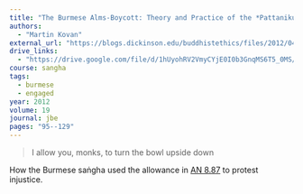 ```yaml
---
title: "The Burmese Alms-Boycott: Theory and Practice of the *Pattanikujjana* in Buddhist Non-Violent Resistance"
authors:
  - "Martin Kovan"
external_url: "https://blogs.dickinson.edu/buddhistethics/files/2012/04/Kovan-Burmese-Alms-Boycott.pdf"
drive_links:
  - "https://drive.google.com/file/d/1hUyohRV2VmyCYjE0I0b3GnqMS6T5_0MS/view?usp=drivesdk"
course: sangha
tags:
  - burmese
  - engaged
year: 2012
volume: 19
journal: jbe
pages: "95--129"
---
```


>  I allow you, monks, to turn the bowl upside down

How the Burmese saṅgha used the allowance in [AN 8.87](/content/canon/an8.87) to protest injustice.
